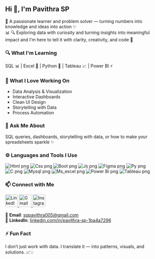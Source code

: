 <h2>Hi 👋, I'm Pavithra SP</h2>

🧠 A passionate learner and problem solver — turning numbers into knowledge and ideas into action ✨  
📊 🔍 Exploring data with curiosity and turning insights into meaningful impact and I'm here to tell it with clarity, creativity, and code 🎨  

### 🔍 What I'm Learning

SQL 📊 | Excel 📗 | Python 🐍 | Tableau 📈 | Power BI ⚡

### 💼 What I Love Working On

- Data Analysis & Visualization  
- Interactive Dashboards  
- Clean UI Design  
- Storytelling with Data  
- Process Automation  

### 💬 Ask Me About

SQL queries, dashboards, storytelling with data, or how to make your spreadsheets sparkle ✨

### ⚙️ Languages and Tools I Use

![Html png](https://github.com/user-attachments/assets/e64cfb63-e03c-4168-8767-ec7efe47b538)
![Css png](https://github.com/user-attachments/assets/d3374d0b-4c67-42f8-a40c-af53df6199e1)
![Boot png](https://github.com/user-attachments/assets/afbae143-deba-4c82-8d33-6335ccadb244)
![Js png](https://github.com/user-attachments/assets/e0e23005-8573-45d2-9314-eb9c9376534e)
![Figma png](https://github.com/user-attachments/assets/3bf0c14b-d658-4f4c-82f1-b98e91d00877)
![Py png](https://github.com/user-attachments/assets/a45ef9ab-959e-4d7d-9eb6-402cc7002b1a)
![C png](https://github.com/user-attachments/assets/eba2c261-d616-4a91-b006-d8998356b319)
![Mysql png](https://github.com/user-attachments/assets/1d004606-ab43-4ff6-bef0-ae35f0f72171)
![Ms_excel png](https://github.com/user-attachments/assets/15f38276-c182-407e-90b6-37dff3f6adc4)
![Power Bi png](https://github.com/user-attachments/assets/892c9e9a-4c29-48fe-9017-bdf1954114e0)
![Tableau png](https://github.com/user-attachments/assets/48c54dc4-a2e1-4bd9-bef0-c93b318499b3)

### 📫 Connect with Me

<p align="left">
  <a href="https://www.linkedin.com/in/pavithra-sp-1ba4a7296/" target="_blank">
    <img src="https://github.com/user-attachments/assets/fb9725a5-6e37-4cb4-ad4f-007ca32f9004" width="40" height="40" alt="LinkedIn" />
  </a>
  
  <a href="mailto:sppavithra005@gmail.com" target="_blank">
    <img src="https://github.com/user-attachments/assets/cb8d01b6-cbd1-4478-a10d-9fb6bd33878f" width="40" height="40" alt="Gmail" />
  </a>
  
  <a href="https://www.instagram.com/_pav1zzz/" target="_blank">
    <img src="https://github.com/user-attachments/assets/16ba98f0-59e0-4894-8614-3e3e6f6356a4" width="40" height="40" alt="Instagram" />
  </a>
</p>

📧 **Email**: sppavithra005@gmail.com  
🔗 **LinkedIn**: [linkedin.com/in/pavithra-sp-1ba4a7296](https://www.linkedin.com/in/pavithra-sp-1ba4a7296/)

### ⚡ Fun Fact

I don’t just work with data. I translate it — into patterns, visuals, and solutions. 📈💡
